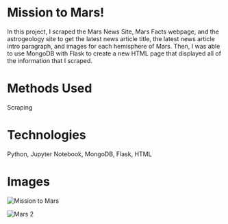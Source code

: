 # Mission to Mars!
In this project, I scraped the Mars News Site, Mars Facts webpage, and the astrogeology site to get the latest news article title, the latest news article intro paragraph, and images for each hemisphere of Mars. Then, I was able to use MongoDB with Flask to create a new HTML page that displayed all of the information that I scraped. 

# Methods Used
Scraping

# Technologies
Python, Jupyter Notebook, MongoDB, Flask, HTML

# Images
![Mission to Mars](https://user-images.githubusercontent.com/99835613/178591337-987c14af-c635-4dba-9fe2-2048d2062b26.png)


![Mars 2](https://user-images.githubusercontent.com/99835613/178591371-130b1e00-9448-49f8-affc-87ea1215c065.png)



